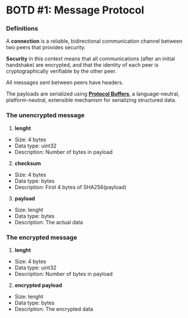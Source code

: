 # BOTD #1: Message Protocol

### Definitions

A **connection** is a reliable, bidirectional communication channel between two peers that provides security.

**Security** in this context means that all communications (after an initial handshake) are encrypted, and that the identity of each peer is cryptographically verifiable by the other peer.

All messages sent between peers have headers. 

The payloads are serialized using [**Protocol Buffers**](https://developers.google.com/protocol-buffers/), a language-neutral, platform-neutral, extensible mechanism for serializing structured data.


### The unencrypted message

1. **lenght**
 * Size: 4 bytes 
 * Data type: uint32
 * Description: Number of bytes in payload
2. **checksum**
 * Size: 4 bytes
 * Data type: bytes
 * Description: First 4 bytes of SHA256(payload)
3. **payload**
 * Size: lenght
 * Data type: bytes
 * Description: The actual data 

 
### The encrypted message

1. **lenght**
 * Size: 4 bytes 
 * Data type: uint32
 * Description: Number of bytes in payload
2. **encrypted payload**
 * Size: lenght
 * Data type: bytes
 * Description: The encrypted data 


